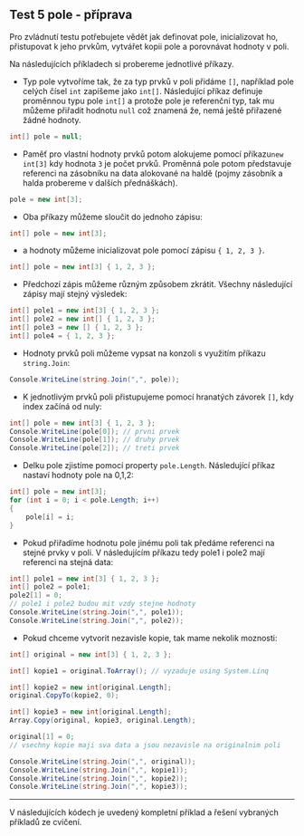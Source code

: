 Test 5 pole - příprava
---
Pro zvládnutí testu potřebujete vědět jak definovat pole, inicializovat ho, přistupovat k jeho prvkům, vytvářet kopii pole a porovnávat hodnoty v poli. 

Na následujících příkladech si probereme jednotlivé příkazy. 

* Typ pole vytvoříme tak, že za typ prvků v poli přidáme `[]`, například pole celých čísel `int` zapíšeme jako `int[]`. Následující příkaz definuje proměnnou typu pole `int[]` a protože pole je referenční typ, tak mu můžeme přiřadit hodnotu `null` což znamená že, nemá ještě přiřazené žádné hodnoty.
```cs 
int[] pole = null;
```
* Paměť pro vlastní hodnoty prvků potom alokujeme pomocí příkazu`new int[3]` kdy hodnota `3` je počet prvků. Proměnná pole potom představuje referenci na zásobníku na data alokované na haldě (pojmy zásobník a halda probereme v dalších přednáškách).
```cs 
pole = new int[3];
```
* Oba příkazy můžeme sloučit do jednoho zápisu:
```cs 
int[] pole = new int[3];
```
* a hodnoty můžeme inicializovat pole pomocí zápisu  `{ 1, 2, 3 }`.

```cs 
int[] pole = new int[3] { 1, 2, 3 };
```
* Předchozí zápis můžeme různým způsobem zkrátit. Všechny následující zápisy mají stejný výsledek:

```cs 
int[] pole1 = new int[3] { 1, 2, 3 };
int[] pole2 = new int[] { 1, 2, 3 };
int[] pole3 = new [] { 1, 2, 3 };
int[] pole4 = { 1, 2, 3 };
```
* Hodnoty prvků poli můžeme vypsat na konzoli s využitím příkazu `string.Join`:

```cs 
Console.WriteLine(string.Join(",", pole));
```
* K jednotlivým prvků poli přistupujeme pomocí hranatých závorek `[]`, kdy index začíná od nuly:

```cs 
int[] pole = new int[3] { 1, 2, 3 };
Console.WriteLine(pole[0]); // prvni prvek
Console.WriteLine(pole[1]); // druhy prvek
Console.WriteLine(pole[2]); // treti prvek
```
* Delku pole zjistíme pomocí property `pole.Length`. Následující příkaz nastaví hodnoty pole na 0,1,2:

```cs 
int[] pole = new int[3];
for (int i = 0; i < pole.Length; i++)
{
    pole[i] = i;
}
```
* Pokud přiřadíme hodnotu pole jinému poli tak předáme referenci na stejné prvky v poli. V následujícím příkazu tedy pole1 i pole2 mají referenci na stejná data:

```cs 
int[] pole1 = new int[3] { 1, 2, 3 };
int[] pole2 = pole1;
pole2[1] = 0;
// pole1 i pole2 budou mit vzdy stejne hodnoty
Console.WriteLine(string.Join(",", pole1));
Console.WriteLine(string.Join(",", pole2));
```
* Pokud chceme vytvorit nezavisle kopie, tak mame nekolik moznosti:
```cs 
int[] original = new int[3] { 1, 2, 3 };

int[] kopie1 = original.ToArray(); // vyzaduje using System.Linq

int[] kopie2 = new int[original.Length];
original.CopyTo(kopie2, 0);

int[] kopie3 = new int[original.Length];
Array.Copy(original, kopie3, original.Length);

original[1] = 0;
// vsechny kopie maji sva data a jsou nezavisle na originalnim poli

Console.WriteLine(string.Join(",", original));
Console.WriteLine(string.Join(",", kopie1));
Console.WriteLine(string.Join(",", kopie2));
Console.WriteLine(string.Join(",", kopie3));
```
---
V následujících kódech je uvedený kompletní příklad a řešení vybraných příkladů ze cvičení.
